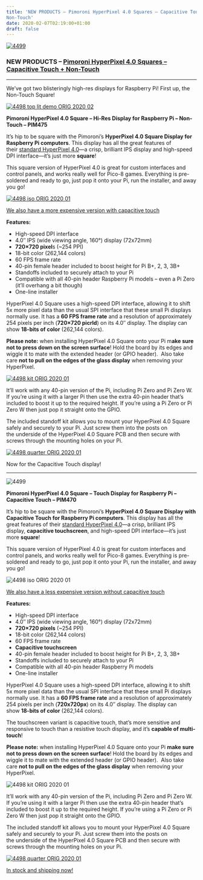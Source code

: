 ```yaml
---
title: 'NEW PRODUCTS – Pimoroni HyperPixel 4.0 Squares – Capacitive Touch +
Non-Touch'
date: 2020-02-07T02:19:00+01:00
draft: false
---
```


[![4499](https://cdn-blog.adafruit.com/uploads/2020/02/4499.gif "4499.gif")](https://www.adafruit.com/?q=hyperpixel%20square)

### NEW PRODUCTS – [Pimoroni HyperPixel 4.0 Squares – Capacitive Touch + Non-Touch](https://www.adafruit.com/?q=hyperpixel%20square)

* * *

We’ve got two blisteringly high-res displays for Raspberry Pi! First up, the Non-Touch Square!

[![4498 top lit demo ORIG 2020 02](https://cdn-blog.adafruit.com/uploads/2020/02/4498_top_lit_demo_ORIG_2020_02.jpg "4498_top_lit_demo_ORIG_2020_02.jpg")](https://www.adafruit.com/product/4498)

**Pimoroni HyperPixel 4.0 Square – Hi-Res Display for Raspberry Pi – Non-Touch – PIM475**

It’s hip to be square with the Pimoroni’s **HyperPixel 4.0 Square Display for Raspberry Pi computers**. This display has all the great features of their [standard HyperPixel 4.0](https://www.adafruit.com/?q=hyperpixel%20800x480)—a crisp, brilliant IPS display and high-speed DPI interface—it’s just more **square**!

This square version of HyperPixel 4.0 is great for custom interfaces and control panels, and works really well for Pico-8 games. Everything is pre-soldered and ready to go, just pop it onto your Pi, run the installer, and away you go!

[![4498 iso ORIG 2020 01](https://cdn-blog.adafruit.com/uploads/2020/02/4498_iso_ORIG_2020_01.jpg "4498_iso_ORIG_2020_01.jpg")](https://www.adafruit.com/product/4498)

[We also have a more expensive version with capacitive touch](https://www.adafruit.com/product/4499)

**Features:**

*   High-speed DPI interface
*   4.0″ IPS (wide viewing angle, 160°) display (72x72mm)
*   **720×720 pixel**s (~254 PPI)
*   18-bit color (262,144 colors)
*   60 FPS frame rate
*   40-pin female header included to boost height for Pi B+, 2, 3, 3B+
*   Standoffs included to securely attach to your Pi
*   Compatible with all 40-pin header Raspberry Pi models – even a Pi Zero (it’ll overhang a bit though)
*   One-line installer

HyperPixel 4.0 Square uses a high-speed DPI interface, allowing it to shift 5x more pixel data than the usual SPI interface that these small Pi displays normally use. It has a **60 FPS frame rate** and a resolution of approximately 254 pixels per inch (**720×720 picrld**) on its 4.0″ display. The display can show **18-bits of color** (262,144 colors).

**Please note:** when installing HyperPixel 4.0 Square onto your Pi m**ake sure not to press down on the screen surface**! Hold the board by its edges and wiggle it to mate with the extended header (or GPIO header).  Also take care **not to pull on the edges of the glass display** when removing your HyperPixel.

[![4498 kit ORIG 2020 01](https://cdn-blog.adafruit.com/uploads/2020/02/4498_kit_ORIG_2020_01.jpg "4498_kit_ORIG_2020_01.jpg")](https://www.adafruit.com/product/4498)

It’ll work with any 40-pin version of the Pi, including Pi Zero and Pi Zero W. If you’re using it with a larger Pi then use the extra 40-pin header that’s included to boost it up to the required height. If you’re using a Pi Zero or Pi Zero W then just pop it straight onto the GPIO.

The included standoff kit allows you to mount your HyperPixel 4.0 Square safely and securely to your Pi. Just screw them into the posts on the underside of the HyperPixel 4.0 Square PCB and then secure with screws through the mounting holes on your Pi.

[![4498 quarter ORIG 2020 01](https://cdn-blog.adafruit.com/uploads/2020/02/4498_quarter_ORIG_2020_01.jpg "4498_quarter_ORIG_2020_01.jpg")](https://www.adafruit.com/product/4498)

Now for the Capacitive Touch display!

* * *

![4499](https://cdn-blog.adafruit.com/uploads/2020/02/4499-1.gif "4499.gif")

**Pimoroni HyperPixel 4.0 Square – Touch Display for Raspberry Pi – Capacitive Touch – PIM470**

It’s hip to be square with the Pimoroni’s **HyperPixel 4.0 Square Display with Capacitive Touch for Raspberry Pi computers**. This display has all the great features of their [standard HyperPixel 4.0](https://www.adafruit.com/?q=hyperpixel%20800x480)—a crisp, brilliant IPS display, **capacitive touchscreen**, and high-speed DPI interface—it’s just more **square**!

This square version of HyperPixel 4.0 is great for custom interfaces and control panels, and works really well for Pico-8 games. Everything is pre-soldered and ready to go, just pop it onto your Pi, run the installer, and away you go!

![4498 iso ORIG 2020 01](https://cdn-blog.adafruit.com/uploads/2020/02/4498_iso_ORIG_2020_01-1.jpg "4498_iso_ORIG_2020_01.jpg")

[We also have a less expensive version without capacitive touch](https://www.adafruit.com/product/4498)

**Features:**

*   High-speed DPI interface
*   4.0″ IPS (wide viewing angle, 160°) display (72x72mm)
*   **720×720 pixels** (~254 PPI)
*   18-bit color (262,144 colors)
*   60 FPS frame rate
*   **Capacitive touchscreen**
*   40-pin female header included to boost height for Pi B+, 2, 3, 3B+
*   Standoffs included to securely attach to your Pi
*   Compatible with all 40-pin header Raspberry Pi models
*   One-line installer

HyperPixel 4.0 Square uses a high-speed DPI interface, allowing it to shift 5x more pixel data than the usual SPI interface that these small Pi displays normally use. It has a **60 FPS frame rate** and a resolution of approximately 254 pixels per inch (**720x720px**) on its 4.0″ display. The display can show **18-bits of color** (262,144 colors).

The touchscreen variant is capacitive touch, that’s more sensitive and responsive to touch than a resistive touch display, and it’s **capable of multi-touch**!

**Please note:** when installing HyperPixel 4.0 Square onto your Pi **make sure not to press down on the screen surface**! Hold the board by its edges and wiggle it to mate with the extended header (or GPIO header).  Also take care **not to pull on the edges of the glass display** when removing your HyperPixel.

![4498 kit ORIG 2020 01](https://cdn-blog.adafruit.com/uploads/2020/02/4498_kit_ORIG_2020_01-1.jpg "4498_kit_ORIG_2020_01.jpg")

It’ll work with any 40-pin version of the Pi, including Pi Zero and Pi Zero W. If you’re using it with a larger Pi then use the extra 40-pin header that’s included to boost it up to the required height. If you’re using a Pi Zero or Pi Zero W then just pop it straight onto the GPIO.

The included standoff kit allows you to mount your HyperPixel 4.0 Square safely and securely to your Pi. Just screw them into the posts on the underside of the HyperPixel 4.0 Square PCB and then secure with screws through the mounting holes on your Pi.

[![4498 quarter ORIG 2020 01](https://cdn-blog.adafruit.com/uploads/2020/02/4498_quarter_ORIG_2020_01-1.jpg "4498_quarter_ORIG_2020_01.jpg")](https://www.adafruit.com/product/4499)

[In stock and shipping now!](https://www.adafruit.com/?q=hyperpixel%20square)